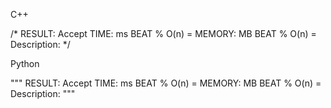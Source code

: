<!--
 * @Description: 
 * @Version: 1.0
 * @Author: Vicro
 * @Date: 2020-11-30 21:56:56
 * @LastEditTime: 2020-12-21 14:12:55
 * @FilePath: \Leetcode\readme.md
-->

C++

/*
RESULT: Accept
TIME:   ms    BEAT %    O(n) = 
MEMORY: MB    BEAT %    O(n) = 
Description: 
*/

Python

"""
RESULT: Accept
TIME:   ms    BEAT %    O(n) = 
MEMORY: MB    BEAT %    O(n) = 
Description: 
"""